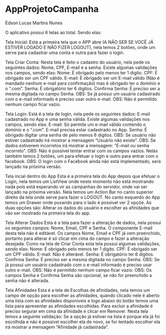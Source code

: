 # AppProjetoCampanha

Édson Lucas Martins Nunes

O aplicativo possui 6 telas ao total. Sendo elas:

Tela Inicial: 
Está a primeira tela que o APP abre (A NÃO SER SE VOCÊ JÁ ESTIVER LOGADO E NÃO FIZER LOGOUT), nela temos 2 botões, onde um serve para cadastrar uma conta e outra para fazer o login.

Tela Criar Conta: 
Nesta tela é feito o cadastro do usuário, nela pede os seguintes dados: Nome, CPF, E-mail e a senha. 
Existe algumas validações nos campos, sendo elas:
Nome: É obrigado pelo menos ter 1 digito.
CPF: É obrigado ser um CPF válido.
E-mail: É obrigado ser um E-mail válido (Não é mandado nenhum e-mail para confirmação) mas é obrigado ter o domínio e o “.com”.
Senha: É obrigatório ter 6 digitos.
Confirma Senha: É preciso ser a mesma digitada no campo Senha.
OBS: Se já possui um usuário cadastrado com o e-mail informado é preciso usar outro e-mail.
OBS: Não é permitido nenhum campo ficar vazio.

Tela Login: 
Está é a tela de login, nela pede os seguintes dados: E-mail cadastrado no App e uma senha válida. Existe algumas validações nos campos, sendo elas:
E-mail: Só permite um e-mail válido contendo o domínio e o “.com”. E-mail precisa estar cadastrado no App.
Senha: É obrigado digitar uma senha de pelo menos 6 digitos.
OBS: Se usuário não estiver cadastrado irá mostrar a mensagem “Usuário não existe”.
OBS: Se dados estiverem incorretos irá mostrar a mensagem: “E-mail ou senha incorreto”.
OBS: Não é possível tentar entrar com os campos vazios.
Nelas também temos 2 botões, um para efetuar o login e outro para entrar com o facebook. 
OBS: O login com o Facebook ainda não está implementado, será lançado na próxima versão.

Tela incial dentro do App 
Esta é a primeira tela do App depois que efetuar o Login, nela temos um ListView onde neste momento não está mostrando nada pois está esperando vir as campanhas do servidor, onde vai ser lançado na próxima versão. 
Nela temos um Action Bar no canto superior direito da tela onde serve para fazer o LOGOUT.
No canto esquerdo do App temos um Drawer onde puxando para o lado é possível ver 2 opçõe.
As duas opções são: Alterar os dados do usuário e escolher as afinidades que vão ser mostrado na primeira tela do app.

Tela Alterar Dados 
Esta é a tela para fazer a alteração de dados, nela possui os seguintes campos:  Nome, Email, CPF e Senha. O componente E-mail desta tela não é editável.
Os campos Nome, Email e CPF já vem preenchido, portanto para alterar é só clicar em cima do campo e fazer a alteração desejada. Como na tela de Criar Conta esta tela possui algumas validações, sendo elas:
Nome: É obrigado pelo menos ter 1 digito.
CPF: É obrigado ser um CPF válido.
E-mail: Não é alterável.
Senha: É obrigatório ter 6 digitos.
Confirma Senha: É preciso ser a mesma digitada no campo Senha.
OBS: Se já possui um usuário cadastrado com o e-mail informado é preciso usar outro e-mail.
OBS: Não é permitido nenhum campo ficar vazio.
OBS: Os campos Senha e Confirma Senha são opcional, se não for preenchido a senha não é alterada.

Tela Afinidades 
Esta é a tela de Escolhas de afinidades, nela temos um campo de opção para escolher as afinidades, quando clicado nele é aberto uma lista com as afinidades disponíveis e logo abaixo do botão temos uma lista para apresentar as afinidades escolhidas.
Para excluir a afinidade é preciso segurar em cima da afinidade e clicar em Remover.
Nesta tela temos a seguinte validação:
Se a opção já estiver na lista é porque ela já foi escolhida e não é possível escolher ela de novo, se for tentado escolher ela irá mostrar a mensagem “Afinidade já cadastrada”.
